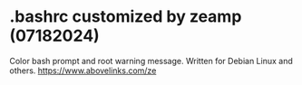 # .bashrc customized by zeamp (07182024)
Color bash prompt and root warning message.
Written for Debian Linux and others.
https://www.abovelinks.com/ze
